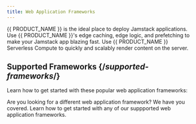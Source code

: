 ```yaml
---
title: Web Application Frameworks
---
```


{{ PRODUCT_NAME }} is the ideal place to deploy Jamstack applications. Use {{ PRODUCT_NAME }}'s edge caching, edge logic, and prefetching to make your Jamstack app blazing fast. Use {{ PRODUCT_NAME }} Serverless Compute to quickly and scalably render content on the server.

## Supported Frameworks {/*supported-frameworks*/}

Learn how to get started with these popular web application frameworks:

<PopularFrameworks />

Are you looking for a different web application framework? We have you covered. Learn how to get started with any of our suppported web application frameworks.

<Frameworks />
